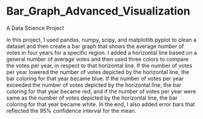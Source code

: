 # Bar_Graph_Advanced_Visualization
A Data Science Project


In this project, I used pandas, numpy, scipy, and matplotlib.pyplot to clean a dataset and then create a bar graph that shows the average number of votes in four years for a specific region. I added a horizontal line based on a general number of average votes and then used three colors to compare the votes per year, in respect to that horizontal line. If the number of votes per year lowered the number of votes depicted by the horizontal line, the bar coloring for that year became blue. If the number of votes per year exceeded the number of votes depicted by the horizontal line, the bar coloring for that year became red, and if the number of votes per year were same as the number of votes depicted by the horizontal line, the bar coloring for that year became white. In the end, I also added error bars that reflected the 95% confidence interval for the mean.

